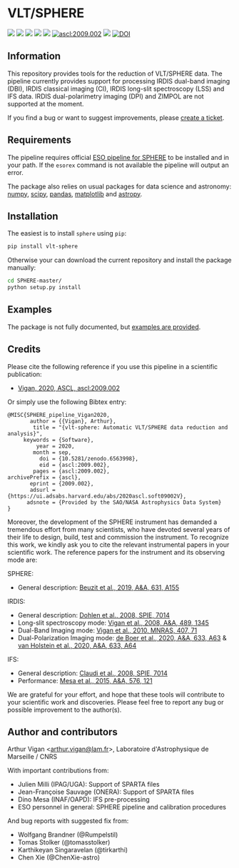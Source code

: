 VLT/SPHERE
==========

<img src="https://img.shields.io/badge/Python->3.5-yellow.svg?style=flat"> [<img src="https://img.shields.io/pypi/v/vlt-sphere?color=brightgreen">](https://pypi.org/project/vlt-sphere/) [<img src="https://img.shields.io/github/v/release/avigan/SPHERE?color=red">](https://github.com/avigan/SPHERE/releases/latest/) [<img src="https://img.shields.io/github/release-date/avigan/SPHERE">](https://github.com/avigan/SPHERE/releases/latest/) [<img src="https://img.shields.io/github/license/avigan/SPHERE?color=blue">](https://github.com/avigan/SPHERE/blob/master/LICENSE) [<img src="https://img.shields.io/badge/ascl-2009.002-blue.svg?colorB=262255" alt="ascl:2009.002" />](https://ascl.net/2009.002) [<img src="https://img.shields.io/badge/ADS%20reference-Vigan%20(2020)-blueviolet">](https://ui.adsabs.harvard.edu/abs/2020ascl.soft09002V/abstract) [![DOI](https://zenodo.org/badge/DOI/10.5281/zenodo.6563998.svg)](https://doi.org/10.5281/zenodo.6563998)

Information
-----------

This repository provides tools for the reduction of VLT/SPHERE data. The pipeline currently provides support for processing IRDIS dual-band imaging (DBI), IRDIS classical imaging (CI), IRDIS long-slit spectroscopy (LSS) and IFS data. IRDIS dual-polarimetry imaging (DPI) and ZIMPOL are not supported at the moment.

If you find a bug or want to suggest improvements, please [create a ticket](https://github.com/avigan/SPHERE/issues).

Requirements
------------

The pipeline requires official [ESO pipeline for SPHERE](https://www.eso.org/sci/software/pipelines/) to be installed and in your path. If the `esorex` command is not available the pipeline will output an error.

The package also relies on usual packages for data science and astronomy: [numpy](https://numpy.org/), [scipy](https://www.scipy.org/), [pandas](https://pandas.pydata.org/), [matplotlib](https://matplotlib.org/) and [astropy](https://www.astropy.org/).

Installation
------------

The easiest is to install `sphere` using `pip`:

```sh
pip install vlt-sphere
```

Otherwise your can download the current repository and install the package manually:

```sh
cd SPHERE-master/
python setup.py install
```

Examples
--------

The package is not fully documented, but [examples are provided](https://github.com/avigan/SPHERE/tree/master/examples).

Credits
-------

Please cite the following reference if you use this pipeline in a scientific publication:

* [Vigan, 2020, ASCL, ascl:2009.002](https://ui.adsabs.harvard.edu/abs/2020ascl.soft09002V/abstract)

Or simply use the following Bibtex entry:

```
@MISC{SPHERE_pipeline_Vigan2020,
       author = {{Vigan}, Arthur},
        title = "{vlt-sphere: Automatic VLT/SPHERE data reduction and analysis}",
     keywords = {Software},
         year = 2020,
        month = sep,
          doi = {10.5281/zenodo.6563998},
          eid = {ascl:2009.002},
        pages = {ascl:2009.002},
archivePrefix = {ascl},
       eprint = {2009.002},
       adsurl = {https://ui.adsabs.harvard.edu/abs/2020ascl.soft09002V},
      adsnote = {Provided by the SAO/NASA Astrophysics Data System}
}
```

Moreover, the development of the SPHERE instrument has demanded a tremendous effort from many scientists, who have devoted several years of their life to design, build, test and commission the instrument. To recognize this work, we kindly ask you to cite the relevant instrumental papers in your scientific work. The reference papers for the instrument and its observing mode are:

SPHERE:
 * General description: [Beuzit et al., 2019, A&A, 631, A155](https://ui.adsabs.harvard.edu/abs/2019A%26A...631A.155B/abstract)

IRDIS:
 * General description: [Dohlen et al., 2008, SPIE, 7014](https://ui.adsabs.harvard.edu/#abs/2008SPIE.7014E..3LD/abstract)
 * Long-slit spectroscopy mode: [Vigan et al., 2008, A&A, 489, 1345](https://ui.adsabs.harvard.edu/#abs/2008A&A...489.1345V/abstract)
 * Dual-Band Imaging mode: [Vigan et al., 2010, MNRAS, 407, 71](https://ui.adsabs.harvard.edu/#abs/2010MNRAS.407...71V/abstract)
 * Dual-Polarization Imaging mode: [de Boer et al., 2020, A&A, 633, A63](https://ui.adsabs.harvard.edu/abs/2020A%26A...633A..63D/abstract) & [van Holstein et al., 2020, A&A, 633, A64](https://ui.adsabs.harvard.edu/abs/2020A%26A...633A..64V/abstract)

IFS:
 * General description: [Claudi et al., 2008, SPIE, 7014](https://ui.adsabs.harvard.edu/#abs/2008SPIE.7014E..3EC/abstract)
 * Performance: [Mesa et al., 2015, A&A, 576, 121](https://ui.adsabs.harvard.edu/#abs/2015A&A...576A.121M/abstract)

We are grateful for your effort, and hope that these tools will contribute to your scientific work and discoveries. Please feel free to report any bug or possible improvement to the author(s).

Author and contributors
-----------------------

Arthur Vigan <[arthur.vigan@lam.fr](mailto:arthur.vigan@lam.fr)>, Laboratoire d'Astrophysique de Marseille / CNRS

With important contributions from:
 * Julien Milli (IPAG/UGA): Support of SPARTA files
 * Jean-Françoise Sauvage (ONERA): Support of SPARTA files
 * Dino Mesa (INAF/OAPD): IFS pre-processing
 * ESO personnel in general: SPHERE pipeline and calibration procedures

And bug reports with suggested fix from:
 * Wolfgang Brandner (@Rumpelstil)
 * Tomas Stolker (@tomasstolker)
 * Karthikeyan Singaravelan (@tirkarthi)
 * Chen Xie (@ChenXie-astro)
